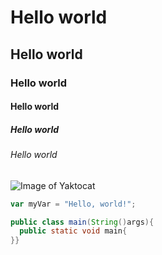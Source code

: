 # Hello world
## Hello world
### Hello world
#### Hello world
##### Hello world
###### Hello world
![Image of Yaktocat](https://octodex.github.com/images/yaktocat.png)
``` javascript
var myVar = "Hello, world!";
```
``` java
public class main(String()args){
  public static void main{
}}
```
